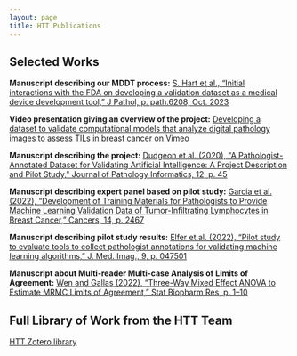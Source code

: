 ```yaml
---
layout: page
title: HTT Publications
---
```


## Selected Works

**Manuscript describing our MDDT process:**
 [S. Hart et al., “Initial interactions with the FDA on developing a validation dataset as a medical device development tool,” J Pathol, p. path.6208, Oct. 2023](https://doi.org/10.1002/path.6208)

**Video presentation giving an overview of the project:**
 [Developing a dataset to validate computational models that analyze digital pathology images to assess TILs in breast cancer on Vimeo](https://vimeo.com/767440412)

**Manuscript describing the project:**
 [Dudgeon et al. (2020), "A Pathologist-Annotated Dataset for Validating Artificial Intelligence: A Project Description and Pilot Study," Journal of Pathology Informatics, 12, p. 45](https://www.doi.org/10.4103/jpi.jpi_83_20)

**Manuscript describing expert panel based on pilot study:**
 [Garcia et al. (2022), “Development of Training Materials for Pathologists to Provide Machine Learning Validation Data of Tumor-Infiltrating Lymphocytes in Breast Cancer,” Cancers, 14, p. 2467](https://www.doi.org/10.3390/cancers14102467)

**Manuscript describing pilot study results:**
 [Elfer et al. (2022), “Pilot study to evaluate tools to collect pathologist annotations for validating machine learning algorithms,” J. Med. Imag., 9, p. 047501](https://www.doi.org/10.1117/1.JMI.9.4.047501)

**Manuscript about Multi-reader Multi-case Analysis of Limits of Agreement:**
 [Wen and Gallas (2022), “Three-Way Mixed Effect ANOVA to Estimate MRMC Limits of Agreement,” Stat Biopharm Res, p. 1–10](https://www.doi.org/10.1080/19466315.2022.2063169)

## Full Library of Work from the HTT Team
[HTT Zotero library](https://www.zotero.org/groups/4384613/eedap_studies_presentations_publications_and_studies/library)
